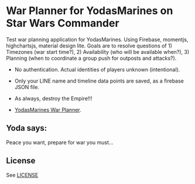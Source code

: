 # War Planner for YodasMarines on Star Wars Commander

Test war planning application for YodasMarines. Using Firebase, momentjs, highchartsjs, material design lite. Goals are to resolve questions of 1) Timezones (war start time?), 2) Availability (who will be available when?), 3) Planning (when to coordinate a group push for outposts and attacks?).

 - No authentication. Actual identities of players unknown (intentional).
 - Only your LINE name and timeline data points are saved, as a firebase JSON file.
 - As always, destroy the Empire!!!


 - [YodasMarines War Planner](https://friendlychat-530ea.firebaseapp.com/).
 

## Yoda says:
Peace you want, prepare for war you must...


## License
See [LICENSE](LICENSE)
